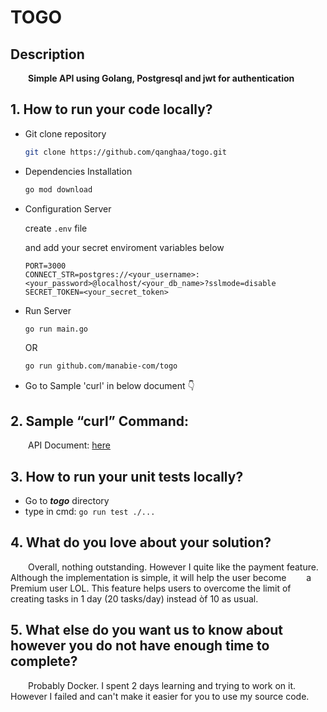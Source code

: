 # TOGO

## Description

&emsp;&emsp;**Simple API using Golang, Postgresql and jwt for authentication**	

## 1. How to run your code locally?
- Git clone repository

	```bash
	git clone https://github.com/qanghaa/togo.git
	```
- Dependencies Installation

	```bash
	go mod download
	```
- Configuration Server

    create `.env` file
	
    and add your secret enviroment variables below
    ```
  PORT=3000
  CONNECT_STR=postgres://<your_username>:<your_password>@localhost/<your_db_name>?sslmode=disable
  SECRET_TOKEN=<your_secret_token>
	```
- Run Server
  ```bash
  go run main.go
	```
    OR
	```bash
  go run github.com/manabie-com/togo
  ```
- Go to Sample 'curl' in below document :point_down:
## 2. Sample “curl” Command:
 &emsp;&emsp;API Document: [here](https://documenter.getpostman.com/view/15522883/UzBvHPBC)

## 3. How to run your unit tests locally?
  - Go to ***togo*** directory
  - type in cmd: ```go run test ./...```

## 4. What do you love about your solution?
  &emsp;&emsp;Overall, nothing outstanding. However I quite like the payment feature. Although the implementation is simple, it will help the user become &emsp;&emsp;a Premium user LOL. This feature helps users to overcome the limit of creating tasks in 1 day (20 tasks/day) instead òf 10 as usual.
  
## 5. What else do you want us to know about however you do not have enough time to complete?
  &emsp;&emsp;Probably Docker. I spent 2 days learning and trying to work on it. However I failed and can't make it easier for you to use my source code.
